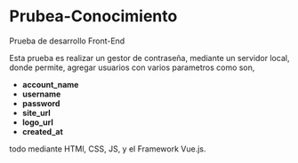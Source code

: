 # Prubea-Conocimiento
Prueba de desarrollo Front-End

Esta prueba es realizar un gestor de contraseña, mediante un servidor local, donde permite, agregar usuarios con varios parametros como son,
- **account_name** 
- **username**
- **password**  
- **site_url**  
- **logo_url**  
- **created_at**

todo mediante HTMl, CSS, JS, y el Framework Vue.js. 

